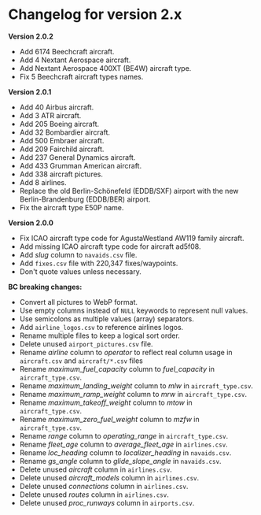 # Changelog for version 2.x

**Version 2.0.2**

- Add 6174 Beechcraft aircraft.
- Add 4 Nextant Aerospace aircraft.
- Add Nextant Aerospace 400XT (BE4W) aircraft type.
- Fix 5 Beechcraft aircraft types names.

**Version 2.0.1**

- Add 40 Airbus aircraft.
- Add 3 ATR aircraft.
- Add 205 Boeing aircraft.
- Add 32 Bombardier aircraft.
- Add 500 Embraer aircraft.
- Add 209 Fairchild aircraft.
- Add 237 General Dynamics aircraft.
- Add 433 Grumman American aircraft.
- Add 338 aircraft pictures.
- Add 8 airlines.
- Replace the old Berlin-Schönefeld (EDDB/SXF) airport with the new Berlin-Brandenburg (EDDB/BER) airport.
- Fix the aircraft type E50P name.

**Version 2.0.0**

- Fix ICAO aircraft type code for AgustaWestland AW119 family aircraft.
- Add missing ICAO aircraft type code for aircraft ad5f08.
- Add *slug* column to `navaids.csv` file.
- Add `fixes.csv` file with 220,347 fixes/waypoints.
- Don't quote values unless necessary.

**BC breaking changes:**

- Convert all pictures to WebP format.
- Use empty columns instead of `NULL` keywords to represent null values.
- Use semicolons as multiple values (array) separators.
- Add `airline_logos.csv` to reference airlines logos.
- Rename multiple files to keep a logical sort order.
- Delete unused `airport_pictures.csv` file.
- Rename *airline* column to *operator* to reflect real column usage in `aircraft.csv` and `aircraft/*.csv` files
- Rename *maximum_fuel_capacity* column  to *fuel_capacity* in `aircraft_type.csv`.
- Rename *maximum_landing_weight* column to *mlw* in `aircraft_type.csv`.
- Rename *maximum_ramp_weight* column to *mrw* in `aircraft_type.csv`.
- Rename *maximum_takeoff_weight* column to *mtow* in `aircraft_type.csv`.
- Rename *maximum_zero_fuel_weight* column to *mzfw* in `aircraft_type.csv`.
- Rename *range* column to *operating_range* in `aircraft_type.csv`.
- Rename *fleet_age* column  to *average_fleet_age* in `airlines.csv`.
- Rename *loc_heading* column to *localizer_heading* in `navaids.csv`.
- Rename *gs_angle* column to *glide_slope_angle* in `navaids.csv`.
- Delete unused *aircraft* column in `airlines.csv`.
- Delete unused *aircraft_models* column in `airlines.csv`.
- Delete unused *connections* column in `airlines.csv`.
- Delete unused *routes* column in `airlines.csv`.
- Delete unused *proc_runways* column in `airports.csv`.
